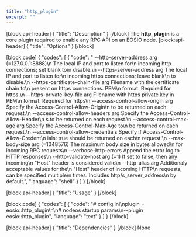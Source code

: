 ```yaml
---
title: "http_plugin"
excerpt: ""
---
```

[block:api-header]
{
  "title": "Description"
}
[/block]
The **http_plugin** is a core plugin required to enable any RPC API on an EOSIO node. 
[block:api-header]
{
  "title": "Options"
}
[/block]

[block:code]
{
  "codes": [
    {
      "code": " --http-server-address arg (=127.0.0.1:8888)\n                                        The local IP and port to listen for\n                                        incoming http connections; set blank to\n                                        disable.\n  --https-server-address arg            The local IP and port to listen for\n                                        incoming https connections; leave blank\n                                        to disable.\n  --https-certificate-chain-file arg    Filename with the certificate chain to\n                                        present on https connections. PEM\n                                        format. Required for https.\n  --https-private-key-file arg          Filename with https private key in PEM\n                                        format. Required for https\n  --access-control-allow-origin arg     Specify the Access-Control-Allow-Origin\n                                        to be returned on each request.\n  --access-control-allow-headers arg    Specify the Access-Control-Allow-Header\n                                        s to be returned on each request.\n  --access-control-max-age arg          Specify the Access-Control-Max-Age to\n                                        be returned on each request.\n  --access-control-allow-credentials    Specify if Access-Control-Allow-Credent\n                                        ials: true should be returned on each\n                                        request.\n  --max-body-size arg (=1048576)        The maximum body size in bytes allowed\n                                        for incoming RPC requests\n  --verbose-http-errors                 Append the error log to HTTP responses\n  --http-validate-host arg (=1)         If set to false, then any incoming\n                                        \"Host\" header is considered valid\n  --http-alias arg                      Additionaly acceptable values for the\n                                        \"Host\" header of incoming HTTP\n                                        requests, can be specified multiple\n                                        times.  Includes http/s_server_address\n                                        by default.",
      "language": "shell"
    }
  ]
}
[/block]

[block:api-header]
{
  "title": "Usage"
}
[/block]

[block:code]
{
  "codes": [
    {
      "code": "# config.ini\nplugin = eosio::http_plugin\n\n# nodeos startup params\n--plugin eosio::http_plugin",
      "language": "text"
    }
  ]
}
[/block]

[block:api-header]
{
  "title": "Dependencies"
}
[/block]
None